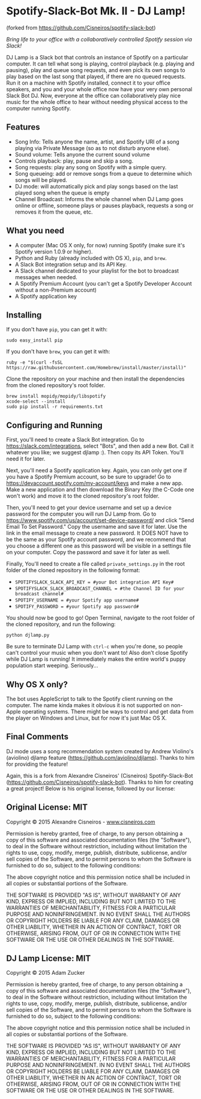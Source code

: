 # Spotify-Slack-Bot Mk. II - DJ Lamp!
(forked from https://github.com/Cisneiros/spotify-slack-bot)

*Bring life to your office with a collaboratively controlled Spotify session via Slack!*

DJ Lamp is a Slack bot that controls an instance of Spotify on a particular computer. It can tell what song is playing, control playback (e.g. playing and pausing), play and queue song requests, and even pick its own songs to play based on the last song that played, if there are no queued requests. Run it on a machine with Spotify installed, connect it to your office speakers, and you and your whole office now have your very own personal Slack Bot DJ. Now, everyone at the office can collaboratively play nice music for the whole office to hear without needing physical access to the computer running Spotify. 

## Features

* Song Info: Tells anyone the name, artist, and Spotify URI of a song playing via Private Message (so as to not disturb anyone else).
* Sound volume: Tells anyone the current sound volume 
* Controls playback: play, pause and skip a song.
* Song requests: play any song on Spotify with a simple query.
* Song queueing: add or remove songs from a queue to determine which songs will be played.
* DJ mode: will automatically pick and play songs based on the last played song when the queue is empty
* Channel Broadcast: Informs the whole channel when DJ Lamp goes online or offline, someone plays or pauses playback, requests a song or removes it from the queue, etc.

## What you need

* A computer (Mac OS X only, for now) running Spotify (make sure it's Spotify version 1.0.9 or higher).
* Python and Ruby (already included with OS X), `pip`, and `brew`.
* A Slack Bot integration setup and its API Key.
* A Slack channel dedicated to your playlist for the bot to broadcast messages when needed.
* A Spotify Premium Account (you can't get a Spotify Developer Account without a non-Premium account)
* A Spotify application key

## Installing

If you don't have `pip`, you can get it with:

```shell
sudo easy_install pip
```

If you don't have `brew`, you can get it with:

```shell
ruby -e "$(curl -fsSL https://raw.githubusercontent.com/Homebrew/install/master/install)"
```

Clone the repository on your machine and then install the dependencies from the cloned repository's root folder.

```shell
brew install mopidy/mopidy/libspotify
xcode-select --install
sudo pip install -r requirements.txt
```

## Configuring and Running

First, you'll need to create a Slack Bot integration. Go to https://slack.com/integrations, select "Bots", and then add a new Bot. Call it whatever you like; we suggest djlamp :). Then copy its API Token. You'll need it for later.

Next, you'll need a Spotify application key. Again, you can only get one if you have a Spotify Premium account, so be sure to upgrade! Go to https://devaccount.spotify.com/my-account/keys and make a new app. Make a new application and then download the Binary Key (the C-Code one won't work) and move it to the cloned repository's root folder. 

Then, you'll need to get your device username and set up a device password for the computer you will run DJ Lamp from. Go to https://www.spotify.com/us/account/set-device-password/ and click "Send Email To Set Password." Copy the username and save it for later. Use the link in the email message to create a new password. It DOES NOT have to be the same as your Spotify account password, and we recommend that you choose a different one as this password will be visible in a settings file on your computer. Copy the password and save it for later as well.

Finally, You'll need to create a file called `private_settings.py` in the root folder of the cloned repository in the following format:

* `SPOTIFYSLACK_SLACK_API_KEY = #your Bot integration API Key#`
* `SPOTIFYSLACK_SLACK_BROADCAST_CHANNEL = #the Channel ID for your broadcast channel#`
* `SPOTIFY_USERNAME = #your Spotify app username#`
* `SPOTIFY_PASSWORD = #your Spotify app password#`

You should now be good to go! Open Terminal, navigate to the root folder of the cloned repository, and run the following:

```shell
python djlamp.py
```

Be sure to terminate DJ Lamp with `ctrl-c` when you're done, so people can't control your music when you don't want to! Also don't close Spotify while DJ Lamp is running! It immediately makes the entire world's puppy population start weeping. Seriously...

## Why OS X only?

The bot uses AppleScript to talk to the Spotify client running on the computer. The name kinda makes it obvious it is not supported on non-Apple operating systems. There might be ways to control and get data from the player on Windows and Linux, but for now it's just Mac OS X.

## Final Comments

DJ mode uses a song recommendation system created by Andrew Violino's (aviolino) djlamp feature (https://github.com/aviolino/djlamp). Thanks to him for providing the feature!

Again, this is a fork from Alexandre Cisneiros' (Cisneiros) Spotify-Slack-Bot (https://github.com/Cisneiros/spotify-slack-bot). Thanks to him for creating a great project! Below is his original license, followed by our license:

## Original License: MIT

Copyright © 2015 Alexandre Cisneiros - www.cisneiros.com

Permission is hereby granted, free of charge, to any person obtaining a copy of this software and associated documentation files (the "Software"), to deal in the Software without restriction, including without limitation the rights to use, copy, modify, merge, publish, distribute, sublicense, and/or sell copies of the Software, and to permit persons to whom the Software is furnished to do so, subject to the following conditions:

The above copyright notice and this permission notice shall be included in all copies or substantial portions of the Software.

THE SOFTWARE IS PROVIDED "AS IS", WITHOUT WARRANTY OF ANY KIND, EXPRESS OR IMPLIED, INCLUDING BUT NOT LIMITED TO THE WARRANTIES OF MERCHANTABILITY, FITNESS FOR A PARTICULAR PURPOSE AND NONINFRINGEMENT.  IN NO EVENT SHALL THE AUTHORS OR COPYRIGHT HOLDERS BE LIABLE FOR ANY CLAIM, DAMAGES OR OTHER LIABILITY, WHETHER IN AN ACTION OF CONTRACT, TORT OR OTHERWISE, ARISING FROM, OUT OF OR IN CONNECTION WITH THE SOFTWARE OR THE USE OR OTHER DEALINGS IN THE SOFTWARE.

## DJ Lamp License: MIT

Copyright © 2015 Adam Zucker

Permission is hereby granted, free of charge, to any person obtaining a copy of this software and associated documentation files (the "Software"), to deal in the Software without restriction, including without limitation the rights to use, copy, modify, merge, publish, distribute, sublicense, and/or sell copies of the Software, and to permit persons to whom the Software is furnished to do so, subject to the following conditions:

The above copyright notice and this permission notice shall be included in all copies or substantial portions of the Software.

THE SOFTWARE IS PROVIDED "AS IS", WITHOUT WARRANTY OF ANY KIND, EXPRESS OR IMPLIED, INCLUDING BUT NOT LIMITED TO THE WARRANTIES OF MERCHANTABILITY, FITNESS FOR A PARTICULAR PURPOSE AND NONINFRINGEMENT.  IN NO EVENT SHALL THE AUTHORS OR COPYRIGHT HOLDERS BE LIABLE FOR ANY CLAIM, DAMAGES OR OTHER LIABILITY, WHETHER IN AN ACTION OF CONTRACT, TORT OR OTHERWISE, ARISING FROM, OUT OF OR IN CONNECTION WITH THE SOFTWARE OR THE USE OR OTHER DEALINGS IN THE SOFTWARE.
